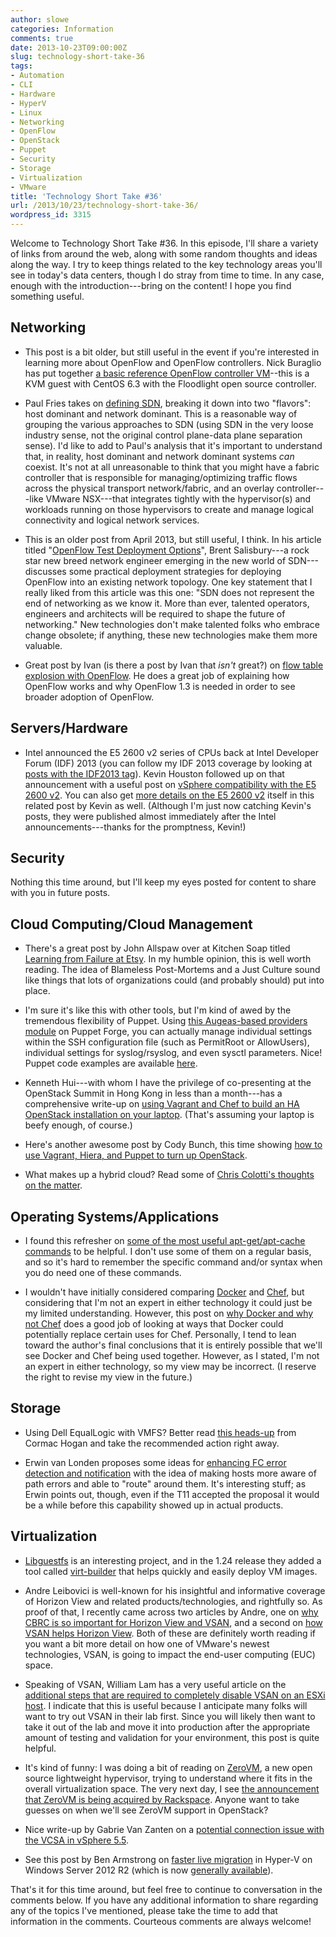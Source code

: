 ```yaml
---
author: slowe
categories: Information
comments: true
date: 2013-10-23T09:00:00Z
slug: technology-short-take-36
tags:
- Automation
- CLI
- Hardware
- HyperV
- Linux
- Networking
- OpenFlow
- OpenStack
- Puppet
- Security
- Storage
- Virtualization
- VMware
title: 'Technology Short Take #36'
url: /2013/10/23/technology-short-take-36/
wordpress_id: 3315
---
```


Welcome to Technology Short Take #36. In this episode, I'll share a variety of links from around the web, along with some random thoughts and ideas along the way. I try to keep things related to the key technology areas you'll see in today's data centers, though I do stray from time to time. In any case, enough with the introduction---bring on the content! I hope you find something useful.

## Networking

* This post is a bit older, but still useful in the event if you're interested in learning more about OpenFlow and OpenFlow controllers. Nick Buraglio has put together [a basic reference OpenFlow controller VM](http://www.forwardingplane.net/2013/04/basic-reference-openflow-controller-vms-running-in-centos-6-for-kvm/)--this is a KVM guest with CentOS 6.3 with the Floodlight open source controller.

* Paul Fries takes on [defining SDN](http://www.poppingclouds.com/2013/10/09/can-someone-please-define-sdn/), breaking it down into two "flavors": host dominant and network dominant. This is a reasonable way of grouping the various approaches to SDN (using SDN in the very loose industry sense, not the original control plane-data plane separation sense). I'd like to add to Paul's analysis that it's important to understand that, in reality, host dominant and network dominant systems _can_ coexist. It's not at all unreasonable to think that you might have a fabric controller that is responsible for managing/optimizing traffic flows across the physical transport network/fabric, and an overlay controller---like VMware NSX---that integrates tightly with the hypervisor(s) and workloads running on those hypervisors to create and manage logical connectivity and logical network services.

* This is an older post from April 2013, but still useful, I think. In his article titled "[OpenFlow Test Deployment Options](http://www.networkcomputing.com/data-networking-management/openflow-test-deployment-options/240152428)", Brent Salisbury---a rock star new breed network engineer emerging in the new world of SDN---discusses some practical deployment strategies for deploying OpenFlow into an existing network topology. One key statement that I really liked from this article was this one: "SDN does not represent the end of networking as we know it. More than ever, talented operators, engineers and architects will be required to shape the future of networking." New technologies don't make talented folks who embrace change obsolete; if anything, these new technologies make them more valuable.

* Great post by Ivan (is there a post by Ivan that _isn't_ great?) on [flow table explosion with OpenFlow](http://blog.ipspace.net/2013/10/flow-table-explosion-with-openflow-10.html). He does a great job of explaining how OpenFlow works and why OpenFlow 1.3 is needed in order to see broader adoption of OpenFlow.

## Servers/Hardware

* Intel announced the E5 2600 v2 series of CPUs back at Intel Developer Forum (IDF) 2013 (you can follow my IDF 2013 coverage by looking at [posts with the IDF2013 tag][1]). Kevin Houston followed up on that announcement with a useful post on [vSphere compatibility with the E5 2600 v2](http://bladesmadesimple.com/2013/09/intel-e5-2600-v2-vsphere-compatibility/). You can also get [more details on the E5 2600 v2](http://bladesmadesimple.com/2013/09/intel-unveils-12-core-xeon-cpu/) itself in this related post by Kevin as well. (Although I'm just now catching Kevin's posts, they were published almost immediately after the Intel announcements---thanks for the promptness, Kevin!)

## Security

Nothing this time around, but I'll keep my eyes posted for content to share with you in future posts.

## Cloud Computing/Cloud Management

* There's a great post by John Allspaw over at Kitchen Soap titled [Learning from Failure at Etsy](http://www.kitchensoap.com/2013/09/30/learning-from-failure-at-etsy/). In my humble opinion, this is well worth reading. The idea of Blameless Post-Mortems and a Just Culture sound like things that lots of organizations could (and probably should) put into place.

* I'm sure it's like this with other tools, but I'm kind of awed by the tremendous flexibility of Puppet. Using [this Augeas-based providers module](http://forge.puppetlabs.com/domcleal/augeasproviders) on Puppet Forge, you can actually manage individual settings within the SSH configuration file (such as PermitRoot or AllowUsers), individual settings for syslog/rsyslog, and even sysctl parameters. Nice! Puppet code examples are available [here](http://augeasproviders.com/documentation/examples.html).

* Kenneth Hui---with whom I have the privilege of co-presenting at the OpenStack Summit in Hong Kong in less than a month---has a comprehensive write-up on [using Vagrant and Chef to build an HA OpenStack installation on your laptop](http://cloudarchitectmusings.com/2013/10/07/deploying-a-ha-openstack-cloud-on-your-laptop/). (That's assuming your laptop is beefy enough, of course.)

* Here's another awesome post by Cody Bunch, this time showing [how to use Vagrant, Hiera, and Puppet to turn up OpenStack](http://openstack.prov12n.com/puppet-openstack-hiera-with-vagrant/).

* What makes up a hybrid cloud? Read some of [Chris Colotti's thoughts on the matter](http://www.chriscolotti.us/vmware/hybrid-cloud-vmware/what-makes-a-cloud-a-hybrid-cloud/).

## Operating Systems/Applications

* I found this refresher on [some of the most useful apt-get/apt-cache commands](http://www.tecmint.com/useful-basic-commands-of-apt-get-and-apt-cache-for-package-management/) to be helpful. I don't use some of them on a regular basis, and so it's hard to remember the specific command and/or syntax when you do need one of these commands.

* I wouldn't have initially considered comparing [Docker](http://www.docker.io/) and [Chef](http://www.opscode.com/chef/), but considering that I'm not an expert in either technology it could just be my limited understanding. However, this post on [why Docker and why not Chef](http://blog.relateiq.com/why-docker-why-not-chef/) does a good job of looking at ways that Docker could potentially replace certain uses for Chef. Personally, I tend to lean toward the author's final conclusions that it is entirely possible that we'll see Docker and Chef being used together. However, as I stated, I'm not an expert in either technology, so my view may be incorrect. (I reserve the right to revise my view in the future.)

## Storage

* Using Dell EqualLogic with VMFS? Better read [this heads-up](http://cormachogan.com/2013/10/07/heads-up-dell-equallogic-vmfs-issue/) from Cormac Hogan and take the recommended action right away.

* Erwin van Londen proposes some ideas for [enhancing FC error detection and notification](http://erwinvanlonden.net/2013/08/closing-the-fibre-channel-resiliency-gap/) with the idea of making hosts more aware of path errors and able to "route" around them. It's interesting stuff; as Erwin points out, though, even if the T11 accepted the proposal it would be a while before this capability showed up in actual products.

## Virtualization

* [Libguestfs](http://libguestfs.org/) is an interesting project, and in the 1.24 release they added a tool called [virt-builder](https://rwmj.wordpress.com/2013/10/05/new-tool-virt-builder/) that helps quickly and easily deploy VM images.

* Andre Leibovici is well-known for his insightful and informative coverage of Horizon View and related products/technologies, and rightfully so. As proof of that, I recently came across two articles by Andre, one on [why CBRC is so important for Horizon View and VSAN](http://feedproxy.google.com/~r/Myvirtualcloudnet/~3/ngMimGrNhlc/), and a second on [how VSAN helps Horizon View](http://myvirtualcloud.net/?p=5425). Both of these are definitely worth reading if you want a bit more detail on how one of VMware's newest technologies, VSAN, is going to impact the end-user computing (EUC) space.

* Speaking of VSAN, William Lam has a very useful article on the [additional steps that are required to completely disable VSAN on an ESXi host](http://www.virtuallyghetto.com/2013/09/additional-steps-required-to-completely.html). I indicate that this is useful because I anticipate many folks will want to try out VSAN in their lab first. Since you will likely then want to take it out of the lab and move it into production after the appropriate amount of testing and validation for your environment, this post is quite helpful.

* It's kind of funny: I was doing a bit of reading on [ZeroVM](http://zerovm.org/), a new open source lightweight hypervisor, trying to understand where it fits in the overall virtualization space. The very next day, I see [the announcement that ZeroVM is being acquired by Rackspace](http://www.rackspace.com/blog/zerovm-smaller-lighter-faster/). Anyone want to take guesses on when we'll see ZeroVM support in OpenStack?

* Nice write-up by Gabrie Van Zanten on a [potential connection issue with the VCSA in vSphere 5.5](http://www.gabesvirtualworld.com/cant-establish-connection-server-7331/).

* See this post by Ben Armstrong on [faster live migration](http://blogs.msdn.com/b/virtual_pc_guy/archive/2013/10/21/faster-live-migration-in-windows-server-2012-r2.aspx) in Hyper-V on Windows Server 2012 R2 (which is now [generally available](http://blogs.technet.com/b/windowsserver/archive/2013/10/18/announcing-the-general-availability-of-windows-server-2012-r2-the-heart-of-cloud-os.aspx)).

That's it for this time around, but feel free to continue to conversation in the comments below. If you have any additional information to share regarding any of the topics I've mentioned, please take the time to add that information in the comments. Courteous comments are always welcome!

[1]: /tags/idf2013/
